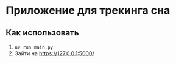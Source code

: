 # Приложение для трекинга сна

## Как использовать

1. `uv run main.py`
2. Зайти на https://127.0.0.1:5000/
